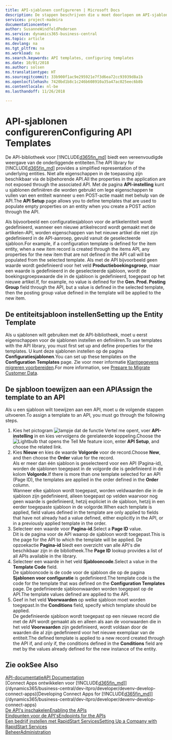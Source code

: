 ```yaml
---
title: API-sjablonen configureren | Microsoft Docs
description: De stappen beschrijven die u moet doorlopen om API-sjablonen te configureren voor Dynamics 365 Business Central.
services: project-madeira
documentationcenter: 
author: SusanneWindfeldPedersen
ms.service: dynamics365-business-central
ms.topic: article
ms.devlang: na
ms.tgt_pltfrm: na
ms.workload: na
ms.search.keywords: API templates, configuring templates
ms.date: 10/01/2018
ms.author: solsen
ms.translationtype: HT
ms.sourcegitcommit: 33b900f1ac9e295921e7f3d6ea72cc93939d8a1b
ms.openlocfilehash: 7420bd1b8c1c246b608910a35a47ac025eec6b8b
ms.contentlocale: nl-be
ms.lasthandoff: 11/26/2018

---
```


# <a name="configuring-api-templates"></a><span data-ttu-id="09384-103">API-sjablonen configureren</span><span class="sxs-lookup"><span data-stu-id="09384-103">Configuring API Templates</span></span>
<span data-ttu-id="09384-104">De API-bibliotheek voor [!INCLUDE[d365fin_md](includes/d365fin_md.md)] biedt een vereenvoudigde weergave van de onderliggende entiteiten.</span><span class="sxs-lookup"><span data-stu-id="09384-104">The API library for [!INCLUDE[d365fin_md](includes/d365fin_md.md)] provides a simplified representation of the underlying entities.</span></span> <span data-ttu-id="09384-105">Niet alle eigenschappen in de toepassing zijn beschikbaar via de bijbehorende API.</span><span class="sxs-lookup"><span data-stu-id="09384-105">All the properties in the application are not exposed through the associated API.</span></span> <span data-ttu-id="09384-106">Met de pagina **API-instelling** kunt u sjablonen definiëren die worden gebruikt om lege eigenschappen te vullen van een entiteit wanneer u een POST-actie maakt met behulp van de API.</span><span class="sxs-lookup"><span data-stu-id="09384-106">The **API Setup** page allows you to define templates that are used to populate empty properties on an entity when you create a POST action through the API.</span></span> 

<span data-ttu-id="09384-107">Als bijvoorbeeld een configuratiesjabloon voor de artikelentiteit wordt gedefinieerd, wanneer een nieuwe artikelrecord wordt gemaakt met de artikelen-API, worden eigenschappen van het nieuwe artikel die niet zijn gedefinieerd in de API-aanroep, gevuld vanuit de geselecteerde sjabloon.</span><span class="sxs-lookup"><span data-stu-id="09384-107">For example, if a configuration template is defined for the item entity, when a new item record is created through the items API, any properties for the new item that are not defined in the API call will be populated from the selected template.</span></span> <span data-ttu-id="09384-108">Als met de API bijvoorbeeld geen waarde wordt gedefinieerd voor het veld **Productieboekingsgroep**, maar een waarde is gedefinieerd in de geselecteerde sjabloon, wordt de boekingsgroepswaarde die in de sjabloon is gedefinieerd, toegepast op het nieuwe artikel.</span><span class="sxs-lookup"><span data-stu-id="09384-108">If, for example, no value is defined for the **Gen. Prod. Posting Group** field through the API, but a value is defined in the selected template, then the posting group value defined in the template will be applied to the new item.</span></span> 

## <a name="setting-up-the-entity-template"></a><span data-ttu-id="09384-109">De entiteitsjabloon instellen</span><span class="sxs-lookup"><span data-stu-id="09384-109">Setting up the Entity Template</span></span>
<span data-ttu-id="09384-110">Als u sjablonen wilt gebruiken met de API-bibliotheek, moet u eerst eigenschappen voor de sjablonen instellen en definiëren.</span><span class="sxs-lookup"><span data-stu-id="09384-110">To use templates with the API library, you must first set up and define properties for the templates.</span></span> <span data-ttu-id="09384-111">U kunt deze sjablonen instellen op de pagina **Configuratiesjablonen**.</span><span class="sxs-lookup"><span data-stu-id="09384-111">You can set up these templates on the **Configuration Templates** page.</span></span> <span data-ttu-id="09384-112">Zie voor meer informatie [Klantgegevens migreren voorbereiden](admin-use-templates-to-prepare-customer-data-for-migration.md).</span><span class="sxs-lookup"><span data-stu-id="09384-112">For more information, see [Prepare to Migrate Customer Data](admin-use-templates-to-prepare-customer-data-for-migration.md).</span></span> 

## <a name="assign-the-template-to-an-api"></a><span data-ttu-id="09384-113">De sjabloon toewijzen aan een API</span><span class="sxs-lookup"><span data-stu-id="09384-113">Assign the template to an API</span></span>

<span data-ttu-id="09384-114">Als u een sjabloon wilt toewijzen aan een API, moet u de volgende stappen uitvoeren.</span><span class="sxs-lookup"><span data-stu-id="09384-114">To assign a template to an API, you must go through the following steps.</span></span>

1. <span data-ttu-id="09384-115">Kies het pictogram ![lampje dat de functie Vertel me opent](media/ui-search/search_small.png "Vertel me wat u wilt doen"), voer **API-instelling** in en kies vervolgens de gerelateerde koppeling.</span><span class="sxs-lookup"><span data-stu-id="09384-115">Choose the ![Lightbulb that opens the Tell Me feature](media/ui-search/search_small.png "Tell me what you want to do") icon, enter **API Setup**, and choose the related link.</span></span>
2. <span data-ttu-id="09384-116">Kies **Nieuw** en kies de waarde **Volgorde** voor de record.</span><span class="sxs-lookup"><span data-stu-id="09384-116">Choose **New**, and then choose the **Order** value for the record.</span></span>  
<span data-ttu-id="09384-117">Als er meer dan één sjabloon is geselecteerd voor een API (Pagina-id), worden de sjablonen toegepast in de volgorde die is gedefinieerd in de kolom **Volgorde**.</span><span class="sxs-lookup"><span data-stu-id="09384-117">If there is more than one template selected for an API (Page ID), the templates are applied in the order defined in the **Order** column.</span></span>   
<span data-ttu-id="09384-118">Wanneer elke sjabloon wordt toegepast, worden veldwaarden die in de sjabloon zijn gedefinieerd, alleen toegepast op velden waarvoor nog geen waarde is gedefinieerd, hetzij expliciet in de sjabloon, hetzij in een eerder toegepaste sjabloon in de volgorde.</span><span class="sxs-lookup"><span data-stu-id="09384-118">When each template is applied, field values defined in the template are only applied to fields that have not already had a value defined, either explicitly in the API, or in a previously applied template in the order.</span></span> 
3. <span data-ttu-id="09384-119">Selecteer een waarde voor **Pagina-id**.</span><span class="sxs-lookup"><span data-stu-id="09384-119">Select a **Page ID** value.</span></span>  
<span data-ttu-id="09384-120">Dit is de pagina voor de API waarop de sjabloon wordt toegepast.</span><span class="sxs-lookup"><span data-stu-id="09384-120">This is the page for the API to which the template will be applied.</span></span> <span data-ttu-id="09384-121">De opzoekactie **Pagina-id** biedt een overzicht van alle API's die beschikbaar zijn in de bibliotheek.</span><span class="sxs-lookup"><span data-stu-id="09384-121">The **Page ID** lookup provides a list of all APIs available in the library.</span></span>
4. <span data-ttu-id="09384-122">Selecteer een waarde in het veld **Sjablooncode**.</span><span class="sxs-lookup"><span data-stu-id="09384-122">Select a value in the **Template Code** field.</span></span>  
<span data-ttu-id="09384-123">De sjablooncode is de code voor de sjabloon die op de pagina **Sjablonen voor configuratie** is gedefinieerd.</span><span class="sxs-lookup"><span data-stu-id="09384-123">The template code is the code for the template that was defined on the **Configuration Templates** page.</span></span> <span data-ttu-id="09384-124">De gedefinieerde sjabloonwaarden worden toegepast op de API.</span><span class="sxs-lookup"><span data-stu-id="09384-124">The template values defined are applied to the API.</span></span> 
5. <span data-ttu-id="09384-125">Geef in het veld **Voorwaarden** op welke sjabloon moet worden toegepast.</span><span class="sxs-lookup"><span data-stu-id="09384-125">In the **Conditions** field, specify which template should be applied.</span></span>  
<span data-ttu-id="09384-126">De gedefinieerde sjabloon wordt toegepast op een nieuwe record die met de API wordt gemaakt als en alleen als aan de voorwaarden die in het veld **Voorwaarden** zijn gedefinieerd, wordt voldaan door de waarden die al zijn gedefinieerd voor het nieuwe exemplaar van de entiteit.</span><span class="sxs-lookup"><span data-stu-id="09384-126">The defined template is applied to a new record created through the API if, and only if, the conditions defined in the **Conditions** field are met by the values already defined for the new instance of the entity.</span></span>

## <a name="see-also"></a><span data-ttu-id="09384-127">Zie ook</span><span class="sxs-lookup"><span data-stu-id="09384-127">See Also</span></span>
[<span data-ttu-id="09384-128">API-documentatie</span><span class="sxs-lookup"><span data-stu-id="09384-128">API Documentation</span></span>](/dynamics-nav/fin-graph)  
<span data-ttu-id="09384-129">[Connect Apps ontwikkelen voor [!INCLUDE[d365fin_md](includes/d365fin_md.md)]](/dynamics365/business-central/dev-itpro/developer/devenv-develop-connect-apps)</span><span class="sxs-lookup"><span data-stu-id="09384-129">[Developing Connect Apps for [!INCLUDE[d365fin_md](includes/d365fin_md.md)]](/dynamics365/business-central/dev-itpro/developer/devenv-develop-connect-apps)</span></span>  
[<span data-ttu-id="09384-130">De API's inschakelen</span><span class="sxs-lookup"><span data-stu-id="09384-130">Enabling the APIs</span></span>](/dynamics-nav/enabling-apis-for-dynamics-nav)  
[<span data-ttu-id="09384-131">Eindpunten voor de API's</span><span class="sxs-lookup"><span data-stu-id="09384-131">Endpoints for the APIs</span></span>](/dynamics-nav/endpoints-apis-for-dynamics)  
[<span data-ttu-id="09384-132">Een bedrijf instellen met RapidStart Services</span><span class="sxs-lookup"><span data-stu-id="09384-132">Setting Up a Company with RapidStart Services</span></span>](admin-set-up-a-company-with-rapidstart.md)  
[<span data-ttu-id="09384-133">Beheer</span><span class="sxs-lookup"><span data-stu-id="09384-133">Administration</span></span>](admin-setup-and-administration.md)
